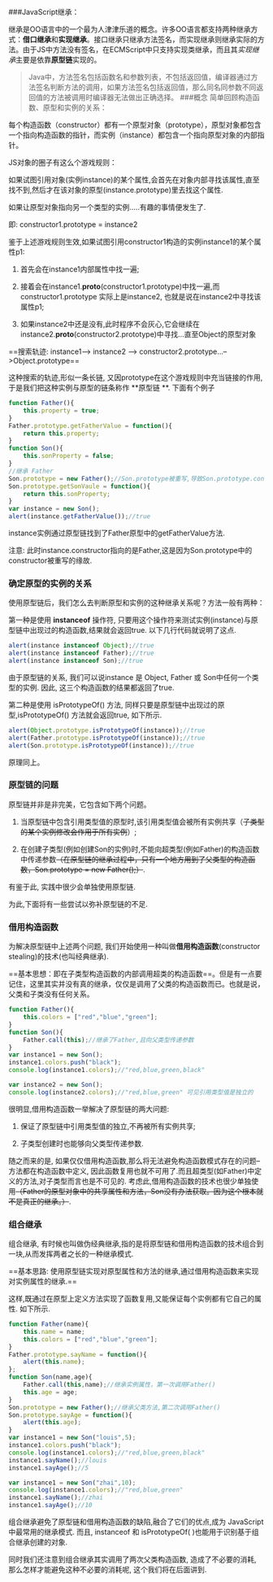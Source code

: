 ###JavaScript继承：

继承是OO语言中的一个最为人津津乐道的概念。许多OO语言都支持两种继承方式：**借口继承**和**实现继承**。接口继承只继承方法签名，而实现继承则继承实际的方法。由于JS中方法没有签名，在ECMScript中只支持实现类继承，而且其$实现继承$主要是依靠**原型链**实现的。

>Java中，方法签名包括函数名和参数列表，不包括返回值，编译器通过方法签名判断方法的调用，如果方法签名包括返回值，那么同名同参数不同返回值的方法被调用时编译器无法做出正确选择。
###概念
简单回顾构造函数、原型和实例的关系：

每个构造函数（constructor）都有一个原型对象（prototype），原型对象都包含一个指向构造函数的指针，而实例（instance）都包含一个指向原型对象的内部指针。

JS对象的圈子有这么个游戏规则：

如果试图引用对象(实例instance)的某个属性,会首先在对象内部寻找该属性,直至找不到,然后才在该对象的原型(instance.prototype)里去找这个属性.

如果让原型对象指向另一个类型的实例…..有趣的事情便发生了.

即: constructor1.prototype = instance2

鉴于上述游戏规则生效,如果试图引用constructor1构造的实例instance1的某个属性p1:

1. 首先会在instance1内部属性中找一遍;

2. 接着会在instance1.__proto__(constructor1.prototype)中找一遍,而constructor1.prototype 实际上是instance2, 也就是说在instance2中寻找该属性p1;

3. 如果instance2中还是没有,此时程序不会灰心,它会继续在instance2.__proto__(constructor2.prototype)中寻找…直至Object的原型对象

==搜索轨迹: instance1–> instance2 –> constructor2.prototype…–>Object.prototype==

这种搜索的轨迹,形似一条长链, 又因prototype在这个游戏规则中充当链接的作用,于是我们把这种实例与原型的链条称作 **原型链 **. 下面有个例子

```javascript
function Father(){
    this.property = true;
}
Father.prototype.getFatherValue = function(){
    return this.property;
}
function Son(){
    this.sonProperty = false;
}
//继承 Father
Son.prototype = new Father();//Son.prototype被重写,导致Son.prototype.constructor也一同被重写
Son.prototype.getSonVaule = function(){
    return this.sonProperty;
}
var instance = new Son();
alert(instance.getFatherValue());//true
```

instance实例通过原型链找到了Father原型中的getFatherValue方法.

注意: 此时instance.constructor指向的是Father,这是因为Son.prototype中的constructor被重写的缘故.

### 确定原型的实例的关系
使用原型链后，我们怎么去判断原型和实例的这种继承关系呢？方法一般有两种：

第一种是使用 **instanceof** 操作符, 只要用这个操作符来测试实例(instance)与原型链中出现过的构造函数,结果就会返回true. 以下几行代码就说明了这点.

```js
alert(instance instanceof Object);//true
alert(instance instanceof Father);//true
alert(instance instanceof Son);//true
```

由于原型链的关系, 我们可以说instance 是 Object, Father 或 Son中任何一个类型的实例. 因此, 这三个构造函数的结果都返回了true.

第二种是使用 isPrototypeOf() 方法, 同样只要是原型链中出现过的原型,isPrototypeOf() 方法就会返回true, 如下所示.

```js
alert(Object.prototype.isPrototypeOf(instance));//true
alert(Father.prototype.isPrototypeOf(instance));//true
alert(Son.prototype.isPrototypeOf(instance));//true
```

原理同上。

### 原型链的问题

原型链并非是非完美，它包含如下两个问题。

1.  当原型链中包含引用类型值的原型时,该引用类型值会被所有实例共享（~~子类型的某个实例修改会作用于所有实例~~）;

2.  在创建子类型(例如创建Son的实例)时,不能向超类型(例如Father)的构造函数中传递参数~~（在原型链的继承过程中，只有一个地方用到了父类型的构造函数，Son.prototype = new Father();）~~.

有鉴于此, 实践中很少会单独使用原型链.

为此,下面将有一些尝试以弥补原型链的不足.

### 借用构造函数
为解决原型链中上述两个问题, 我们开始使用一种叫做**借用构造函数**(constructor stealing)的技术(也叫经典继承).

==基本思想：即在子类型构造函数的内部调用超类的构造函数==。但是有一点要记住，这里其实并没有真的继承，仅仅是调用了父类的构造函数而已。也就是说，父类和子类没有任何关系。

```js
function Father(){
    this.colors = ["red","blue","green"];
}
function Son(){
    Father.call(this);//继承了Father,且向父类型传递参数
}
var instance1 = new Son();
instance1.colors.push("black");
console.log(instance1.colors);//"red,blue,green,black"

var instance2 = new Son();
console.log(instance2.colors);//"red,blue,green" 可见引用类型值是独立的
```

很明显,借用构造函数一举解决了原型链的两大问题:

1. 保证了原型链中引用类型值的独立,不再被所有实例共享;

2. 子类型创建时也能够向父类型传递参数.

随之而来的是, 如果仅仅借用构造函数,那么将无法避免构造函数模式存在的问题–方法都在构造函数中定义, 因此函数复用也就不可用了.而且超类型(如Father)中定义的方法,对子类型而言也是不可见的. 考虑此,借用构造函数的技术也很少单独使用~~（Father的原型对象中的共享属性和方法，Son没有办法获取。因为这个根本就不是真正的继承。）~~.

### 组合继承
组合继承, 有时候也叫做伪经典继承,指的是将原型链和借用构造函数的技术组合到一块,从而发挥两者之长的一种继承模式.

==基本思路: 使用原型链实现对原型属性和方法的继承,通过借用构造函数来实现对实例属性的继承.==

这样,既通过在原型上定义方法实现了函数复用,又能保证每个实例都有它自己的属性. 如下所示.

```js
function Father(name){
    this.name = name;
    this.colors = ["red","blue","green"];
}
Father.prototype.sayName = function(){
    alert(this.name);
};
function Son(name,age){
    Father.call(this,name);//继承实例属性，第一次调用Father()
    this.age = age;
}
Son.prototype = new Father();//继承父类方法,第二次调用Father()
Son.prototype.sayAge = function(){
    alert(this.age);
}
var instance1 = new Son("louis",5);
instance1.colors.push("black");
console.log(instance1.colors);//"red,blue,green,black"
instance1.sayName();//louis
instance1.sayAge();//5

var instance1 = new Son("zhai",10);
console.log(instance1.colors);//"red,blue,green"
instance1.sayName();//zhai
instance1.sayAge();//10
```

组合继承避免了原型链和借用构造函数的缺陷,融合了它们的优点,成为 JavaScript 中最常用的继承模式. 而且, instanceof 和 isPrototypeOf( )也能用于识别基于组合继承创建的对象.

同时我们还注意到组合继承其实调用了两次父类构造函数, 造成了不必要的消耗, 那么怎样才能避免这种不必要的消耗呢, 这个我们将在后面讲到.